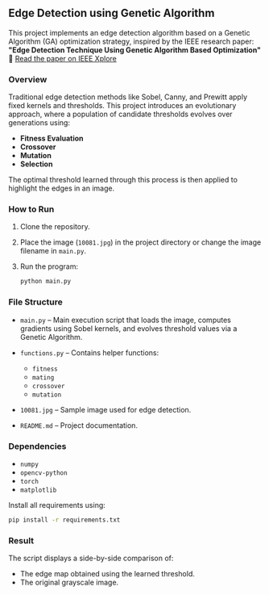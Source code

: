 ## Edge Detection using Genetic Algorithm

This project implements an edge detection algorithm based on a Genetic Algorithm (GA) optimization strategy, inspired by the IEEE research paper:
**"Edge Detection Technique Using Genetic Algorithm Based Optimization"**
🔗 [Read the paper on IEEE Xplore](https://ieeexplore.ieee.org/document/5054605)

### Overview

Traditional edge detection methods like Sobel, Canny, and Prewitt apply fixed kernels and thresholds. This project introduces an evolutionary approach, where a population of candidate thresholds evolves over generations using:

* **Fitness Evaluation**
* **Crossover**
* **Mutation**
* **Selection**

The optimal threshold learned through this process is then applied to highlight the edges in an image.

### How to Run

1. Clone the repository.
2. Place the image (`10081.jpg`) in the project directory or change the image filename in `main.py`.
3. Run the program:

   ```bash
   python main.py
   ```

### File Structure

* `main.py` – Main execution script that loads the image, computes gradients using Sobel kernels, and evolves threshold values via a Genetic Algorithm.
* `functions.py` – Contains helper functions:

  * `fitness`
  * `mating`
  * `crossover`
  * `mutation`
* `10081.jpg` – Sample image used for edge detection.
* `README.md` – Project documentation.

### Dependencies

* `numpy`
* `opencv-python`
* `torch`
* `matplotlib`

Install all requirements using:

```bash
pip install -r requirements.txt
```

### Result

The script displays a side-by-side comparison of:

* The edge map obtained using the learned threshold.
* The original grayscale image.